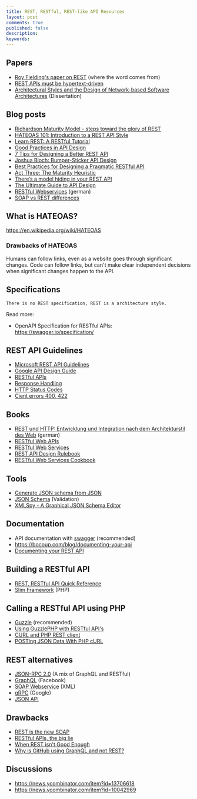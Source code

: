 ```yaml
---
title: REST, RESTful, REST-like API Resources
layout: post
comments: true
published: false
description: 
keywords: 
---
```


## Papers

* [Roy Fielding's paper on REST](https://www.ics.uci.edu/~fielding/pubs/dissertation/rest_arch_style.htm) (where the word comes from)
* [REST APIs must be hypertext-driven](http://roy.gbiv.com/untangled/2008/rest-apis-must-be-hypertext-driven)
* [Architectural Styles and the Design of Network-based Software Architectures](http://www.ics.uci.edu/~fielding/pubs/dissertation/top.htm) (Dissertation)

## Blog posts

* [Richardson Maturity Model - steps toward the glory of REST](https://martinfowler.com/articles/richardsonMaturityModel.html)
* [HATEOAS 101: Introduction to a REST API Style](https://apigee.com/about/blog/technology/hateoas-101-introduction-rest-api-style-video-slides)
* [Learn REST: A RESTful Tutorial](https://www.restapitutorial.com/)
* [Good Practices in API Design](https://swaggerhub.com/blog/api-design/api-design-best-practices/)
* [7 Tips for Designing a Better REST API](http://www.kennethlange.com/posts/7_tips_for_designing_a_better_rest_api.html)
* [Joshua Bloch: Bumper-Sticker API Design](https://www.infoq.com/articles/API-Design-Joshua-Bloch)
* [Best Practices for Designing a Pragmatic RESTful API](http://www.vinaysahni.com/best-practices-for-a-pragmatic-restful-api)
* [Act Three: The Maturity Heuristic](https://www.crummy.com/writing/speaking/2008-QCon/act3.html)
* [There’s a model hiding in your REST API](http://transmission.vehikl.com/theres-a-model-hiding-in-your-rest-api/)
* [The Ultimate Guide to API Design](https://blog.qmo.io/ultimate-guide-to-api-design/#documentation)
* [RESTful Webservices](https://www.mittwald.de/blog/webentwicklung-webdesign/webentwicklung/restful-webservices-1-was-ist-das-uberhaupt) (german)
* [SOAP vs REST differences](https://stackoverflow.com/a/19884975/1461181)

## What is HATEOAS?

<https://en.wikipedia.org/wiki/HATEOAS>

### Drawbacks of HATEOAS

Humans can follow links, even as a website goes through significant changes. 
Code can follow links, but can't make clear independent decisions when significant changes happen to the API.

## Specifications

`There is no REST specification, REST is a architecture style.`

Read more: 

* OpenAPI Specification for RESTful APIs: <https://swagger.io/specification/>

## REST API Guidelines

* [Microsoft REST API Guidelines](https://github.com/Microsoft/api-guidelines/blob/master/Guidelines.md)
* [Google API Design Guide](https://cloud.google.com/apis/design/)
* [RESTful APIs](http://tech.sparkfabrik.com/2017/03/04/php-rest-tools-showdown-series---part-1-really-restful-apis/)
* [Response Handling](https://blogs.mulesoft.com/dev/api-dev/api-best-practices-response-handling/)
* [HTTP Status Codes](http://www.iana.org/assignments/http-status-codes/http-status-codes.xhtml)
* [Cient errors 400, 422](https://developer.github.com/v3/#client-errors)

## Books

* [REST und HTTP: Entwicklung und Integration nach dem Architekturstil des Web](https://www.amazon.de/REST-HTTP-Entwicklung-Integration-Architekturstil/dp/3864901200) (german)
* [RESTful Web APIs](https://www.amazon.de/RESTful-Web-APIs-Leonard-Richardson/dp/1449358063)
* [RESTful Web Services](https://www.amazon.de/RESTful-Web-Services-Leonard-Richardson/dp/0596529260)
* [REST API Design Rulebook](https://www.amazon.com/REST-Design-Rulebook-Mark-Masse/dp/1449310508)
* [RESTful Web Services Cookbook](http://shop.oreilly.com/product/9780596801694.do)

## Tools

* [Generate JSON schema from JSON](https://jsonschema.net/)
* [JSON Schema](https://json-schema.org/) (Validation)
* [XMLSpy - A Graphical JSON Schema Editor](https://www.altova.com/download-json-schema-editor.html)

## Documentation

* API documentation with [swagger](https://swagger.io/) (recommended)
* <https://bocoup.com/blog/documenting-your-api>
* [Documenting your REST API](https://gist.github.com/iros/3426278)

## Building a RESTful API

* [REST, RESTful API Quick Reference](https://odan.github.io/2017/04/17/rest-restful-api-quick-reference.html)
* [Slim Framework](https://www.slimframework.com/) (PHP)

## Calling a RESTful API using PHP

* [Guzzle](http://docs.guzzlephp.org/en/latest/) (recommended)
* [Using GuzzlePHP with RESTful API's](http://josephralph.co.uk/using-guzzle-with-restful-apis-digitalocean-api/)
* [CURL and PHP REST client](https://stackoverflow.com/a/21271348/1461181) 
* [POSTing JSON Data With PHP cURL](https://lornajane.net/posts/2011/posting-json-data-with-php-curl)

## REST alternatives

* [JSON-RPC 2.0](https://www.jsonrpc.org/specification) (A mix of GraphQL and RESTful)
* [GraphQL](https://graphql.org/) (Facebook)
* [SOAP Webservice](https://en.wikipedia.org/wiki/SOAP) (XML)
* [gRPC](https://grpc.io/) (Google)
* [JSON API](https://jsonapi.org/)

## Drawbacks

* [REST is the new SOAP](https://medium.freecodecamp.org/rest-is-the-new-soap-97ff6c09896d)
* [RESTful APIs, the big lie](https://mmikowski.github.io/the_lie/)
* [When REST isn't Good Enough](https://www.braintreepayments.com/blog/when-rest-isnt-good-enough/)
* [Why is GitHub using GraphQL and not REST?](https://developer.github.com/v4/#why-is-github-using-graphql)

## Discussions

* <https://news.ycombinator.com/item?id=13706618>
* <https://news.ycombinator.com/item?id=10042969>

